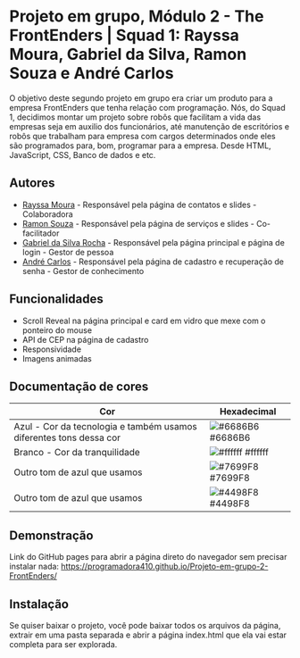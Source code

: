 # Projeto em grupo, Módulo 2 - The FrontEnders | Squad 1: Rayssa Moura, Gabriel da Silva, Ramon Souza e André Carlos

O objetivo deste segundo projeto em grupo era criar um produto para a empresa FrontEnders que tenha relação com programação. Nós, do Squad 1, decidimos montar um projeto sobre robôs que facilitam a vida das empresas seja em auxilio dos funcionários, até manutenção de escritórios e robôs que trabalham para empresa com cargos determinados onde eles são programados para, bom, programar para a empresa. Desde HTML, JavaScript, CSS, Banco de dados e etc.



## Autores

- [Rayssa Moura](https://github.com/programadora410) - Responsável pela página de contatos e slides - Colaboradora
- [Ramon Souza](https://github.com/ramonsolfer) - Responsável pela página de serviços e slides - Co-facilitador
- [Gabriel da Silva Rocha](https://github.com/bielkh) - Responsável pela página principal e página de login - Gestor de pessoa
- [André Carlos](https://github.com/Kakaroto27) - Responsável pela página de cadastro e recuperação de senha - Gestor de conhecimento

## Funcionalidades

- Scroll Reveal na página principal e card em vidro que mexe com o ponteiro do mouse
- API de CEP na página de cadastro
- Responsividade
- Imagens animadas

## Documentação de cores

| Cor               | Hexadecimal                                                |
| ----------------- | ---------------------------------------------------------------- |
| Azul - Cor da tecnologia e também usamos diferentes tons dessa cor      | ![#6686B6](https://via.placeholder.com/10/6686B6?/png=+) #6686B6 |
| Branco - Cor da tranquilidade    | ![#ffffff](https://via.placeholder.com/10/ffffff?/png=+) #ffffff |
| Outro tom de azul que usamos  | ![#7699F8](https://via.placeholder.com/10/7699F8?/png=+) #7699F8 |
| Outro tom de azul que usamos | ![#4498F8](https://via.placeholder.com/10/4498F8?/png=+) #4498F8 |


## Demonstração

Link do GitHub pages para abrir a página direto do navegador sem precisar instalar nada: https://programadora410.github.io/Projeto-em-grupo-2-FrontEnders/


## Instalação

Se quiser baixar o projeto, você pode baixar todos os arquivos da página, extrair em uma pasta separada e abrir a página index.html que ela vai estar completa para ser explorada.
